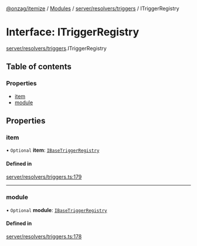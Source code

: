 [@onzag/itemize](../README.md) / [Modules](../modules.md) / [server/resolvers/triggers](../modules/server_resolvers_triggers.md) / ITriggerRegistry

# Interface: ITriggerRegistry

[server/resolvers/triggers](../modules/server_resolvers_triggers.md).ITriggerRegistry

## Table of contents

### Properties

- [item](server_resolvers_triggers.ITriggerRegistry.md#item)
- [module](server_resolvers_triggers.ITriggerRegistry.md#module)

## Properties

### item

• `Optional` **item**: [`IBaseTriggerRegistry`](server_resolvers_triggers.IBaseTriggerRegistry.md)

#### Defined in

[server/resolvers/triggers.ts:179](https://github.com/onzag/itemize/blob/f2db74a5/server/resolvers/triggers.ts#L179)

___

### module

• `Optional` **module**: [`IBaseTriggerRegistry`](server_resolvers_triggers.IBaseTriggerRegistry.md)

#### Defined in

[server/resolvers/triggers.ts:178](https://github.com/onzag/itemize/blob/f2db74a5/server/resolvers/triggers.ts#L178)
